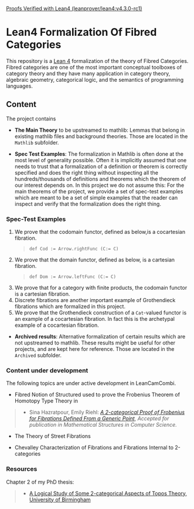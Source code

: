 [Proofs Verified with Lean4 (leanprover/lean4:v4.3.0-rc1)](https://github.com/sinhp/LeanHomotopyFrobenius/blob/master/lean-toolchain)

# Lean4 Formalization Of Fibred Categories

This repository is a [Lean 4](https://github.com/leanprover/lean4) formalization of the theory of Fibred Categories. Fibred categories are one of the most important conceptual toolboxes of category theory and they have many application in category theory, algebraic geometry, categorical logic, and the semantics of programming languages. 

## Content

The project contains

* **The Main Theory** to be upstreamed to mathlib: Lemmas that belong in existing mathlib files and background theories. Those are located in the `Mathlib` subfolder.

* **Spec Test Examples**: The formalization in Mathlib is often done at the most level of generality possible. Often it is implicitly assumed that one needs to trust that a formalization of a definition or theorem is correctly specified and does the right thing without inspecting all the hundreds/thousands of definitions and theorems which the theorem of our interest depends on. In this project we do not assume this: For the main theorems of the project, we provide a set of spec-test examples which are meant to be a set of simple examples that the reader can inspect and verify that the formalization does the right thing.

### Spec-Test Examples

1. We prove that the codomain functor, defined as below,is a cocartesian fibration. 
    > `def Cod := Arrow.rightFunc (C:= C)`
2. We prove that the domain functor, defined as below, is a cartesian fibration.
    > `def Dom := Arrow.leftFunc (C:= C)`
3. We prove that for a category with finite products, the codomain functor is a cartesian fibration.   
4. Discrete fibrations are another important example of Grothendieck fibrations which are formalized in this project. 
5. We prove that the Grothendieck construction of a `Cat`-valued functor is an example of a cocartesian fibration. In fact this is the archetypal example of a cocartesian fibration.
* **Archived results**: Alternative formalization of certain results which are not upstreamed to mathlib. These results might be useful for other projects, and are kept here for reference. Those are located in the `Archived` subfolder.


### Content under development

The following topics are under active development in LeanCamCombi.

* Fibred Notion of Structured used to prove the Frobenius Theorem of Homotopy Type Theory in 

> - Sina Hazratpour, Emily Riehl: [*A 2-categorical Proof of Frobenius for Fibrations Defined From a Generic Point*](https://arxiv.org/abs/2210.00078), *Accepted for publication in Mathematical Structures in Computer Science.* 

* The Theory of Street Fibrations 

* Chevalley Characterization of Fibrations and Fibrations Internal to 2-categories

### Resources 
Chapter 2 of my PhD thesis: 
> - [A Logical Study of Some 2-categorical Aspects of Topos Theory, University of Birmingham](https://etheses.bham.ac.uk//id/eprint/9752/7/Hazratpour2019PhD.pdf)



